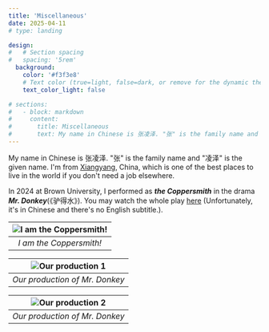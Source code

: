 ```yaml
---
title: 'Miscellaneous'
date: 2025-04-11
# type: landing

design:
#   # Section spacing
#   spacing: '5rem'
  background:
    color: '#f3f3e8'
    # Text color (true=light, false=dark, or remove for the dynamic theme color).
    text_color_light: false

# sections:
#   - block: markdown
#     content:
#       title: Miscellaneous
#       text: My name in Chinese is 张凌泽. "张" is the family name and "凌泽" is the given name. I'm from [Xiangyang](https://www.trip.com/travel-guide/destination/xiangyang-414/), China, which is one of the best places to live in the world if you don't need a job elsewhere. <br> In 2024 at Brown University, I performed as *the Coppersmith* in the drama *Mr. Donkey*(《驴得水》).
---
```

My name in Chinese is 张凌泽. "张" is the family name and "凌泽" is the given name. I'm from [Xiangyang](https://www.trip.com/travel-guide/destination/xiangyang-414/), China, which is one of the best places to live in the world if you don't need a job elsewhere.

In 2024 at Brown University, I performed as ***the Coppersmith*** in the drama ***Mr. Donkey***(《驴得水》). You may watch the whole play [here](https://drive.google.com/drive/folders/1wQySRdis2qU5zUvQ9yBYccOAf29lRjjT?usp=sharing) (Unfortunately, it's in Chinese and there's no English subtitle.).

|![I am the Coppersmith!](./indrama.jpg)|
|:--:| 
|*I am the Coppersmith!*|

|![Our production 1](./act1.jpg) |
|:--:| 
|*Our production of Mr. Donkey*|


|![Our production 2](./act2.jpg) |
|:--:| 
|*Our production of Mr. Donkey*|

<!-- | ![I am the Coppersmith!](./indrama.jpg) | 
|:--:| 
| *I am the Coppersmith!* |

| ![I am the Coppersmith!](./indrama.jpg) | 
|:--:| 
| *I am the Coppersmith!* | -->
